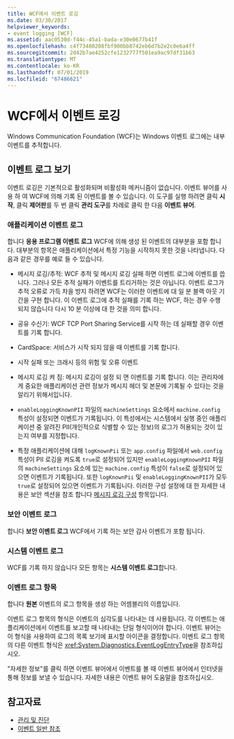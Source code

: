 ```yaml
---
title: WCF에서 이벤트 로깅
ms.date: 03/30/2017
helpviewer_keywords:
- event logging [WCF]
ms.assetid: aac0530d-f44c-45a1-bada-e30e0677b41f
ms.openlocfilehash: c4f73480208fbf900bb8742eb6d7b2e2c0e6a4ff
ms.sourcegitcommit: 2d42b7ae4252cfe1232777f501ea9ac97df31b63
ms.translationtype: MT
ms.contentlocale: ko-KR
ms.lasthandoff: 07/01/2019
ms.locfileid: "67486621"
---
```

# <a name="event-logging-in-wcf"></a>WCF에서 이벤트 로깅
Windows Communication Foundation (WCF)는 Windows 이벤트 로그에는 내부 이벤트를 추적합니다.  
  
## <a name="viewing-event-logs"></a>이벤트 로그 보기  
 이벤트 로깅은 기본적으로 활성화되며 비활성화 메커니즘이 없습니다. 이벤트 뷰어를 사용 하 여 WCF에 의해 기록 된 이벤트를 볼 수 있습니다. 이 도구를 실행 하려면 클릭 **시작**, 클릭 **제어판**를 두 번 클릭 **관리 도구**를 차례로 클릭 한 다음 **이벤트 뷰어**.  
  
### <a name="application-event-log"></a>애플리케이션 이벤트 로그  
 합니다 **응용 프로그램 이벤트 로그** WCF에 의해 생성 된 이벤트의 대부분을 포함 합니다. 대부분의 항목은 애플리케이션에서 특정 기능을 시작하지 못한 것을 나타냅니다. 다음과 같은 경우를 예로 들 수 있습니다.  
  
- 메시지 로깅/추적: WCF 추적 및 메시지 로깅 실패 하면 이벤트 로그에 이벤트를 씁니다. 그러나 모든 추적 실패가 이벤트를 트리거하는 것은 아닙니다. 이벤트 로그가 추적 오류로 가득 차을 방지 하려면 WCF는 이러한 이벤트에 대 일 분 블랙 아웃 기간을 구현 합니다. 이 이벤트 로그에 추적 실패를 기록 하는 WCF, 하는 경우 수행 되지 않습니다 다시 10 분 이상에 대 한 것을 의미 합니다.  
  
- 공유 수신기: WCF TCP Port Sharing Service를 시작 하는 데 실패할 경우 이벤트를 기록 합니다.  
  
- CardSpace: 서비스가 시작 되지 않을 때 이벤트를 기록 합니다.  
  
- 시작 실패 또는 크래시 등의 위험 및 오류 이벤트  
  
- 메시지 로깅 켜 짐: 메시지 로깅이 설정 되 면 이벤트를 기록 합니다. 이는 관리자에게 중요한 애플리케이션 관련 정보가 메시지 헤더 및 본문에 기록될 수 있다는 것을 알리기 위해서입니다.  
  
- `enableLoggingKnownPII` 파일의 `machineSettings` 요소에서 `machine.config` 특성이 설정되면 이벤트가 기록됩니다. 이 특성에서는 시스템에서 실행 중인 애플리케이션 중 알려진 PII(개인적으로 식별할 수 있는 정보)의 로그가 허용되는 것이 있는지 여부를 지정합니다.  
  
- 특정 애플리케이션에 대해 `logKnownPii` 또는 `app.config` 파일에서 `web.config` 특성이 PII 로깅을 켜도록 `true`로 설정되어 있지만 `enableLoggingKnownPII` 파일의 `machineSettings` 요소에 있는 `machine.config` 특성이 `false`로 설정되어 있으면 이벤트가 기록됩니다. 또한 `logKnownPii` 및 `enableLoggingKnownPII`가 모두 `true`로 설정되어 있으면 이벤트가 기록됩니다. 이러한 구성 설정에 대 한 자세한 내용은 보안 섹션을 참조 합니다 [메시지 로깅 구성](../../../../../docs/framework/wcf/diagnostics/configuring-message-logging.md) 항목입니다.  
  
### <a name="security-event-log"></a>보안 이벤트 로그  
 합니다 **보안 이벤트 로그** WCF에서 기록 하는 보안 감사 이벤트가 포함 됩니다.  
  
### <a name="system-event-log"></a>시스템 이벤트 로그  
 WCF를 기록 하지 않습니다 모든 항목는 **시스템 이벤트 로그**합니다.  
  
### <a name="event-log-entries"></a>이벤트 로그 항목  
 합니다 **원본** 이벤트의 로그 항목을 생성 하는 어셈블리의 이름입니다.  
  
 이벤트 로그 항목의 형식은 이벤트의 심각도를 나타내는 데 사용됩니다. 각 이벤트는 애플리케이션에서 이벤트를 보고할 때 나타내는 단일 형식이어야 합니다. 이벤트 뷰어는 이 형식을 사용하여 로그의 목록 보기에 표시할 아이콘을 결정합니다. 이벤트 로그 항목의 다른 이벤트 형식은 <xref:System.Diagnostics.EventLogEntryType>을 참조하십시오.  
  
 "자세한 정보"를 클릭 하면 이벤트 뷰어에서 이벤트를 볼 때 이벤트 뷰어에서 인터넷을 통해 정보를 보낼 수 있습니다. 자세한 내용은 이벤트 뷰어 도움말을 참조하십시오.  
  
## <a name="see-also"></a>참고자료

- [관리 및 진단](../../../../../docs/framework/wcf/diagnostics/index.md)
- [이벤트 일반 참조](../../../../../docs/framework/wcf/diagnostics/event-logging/events-general-reference.md)
